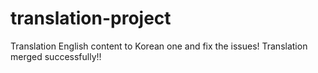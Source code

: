 # translation-project
Translation English content to Korean one and fix the issues!
Translation merged successfully!!
